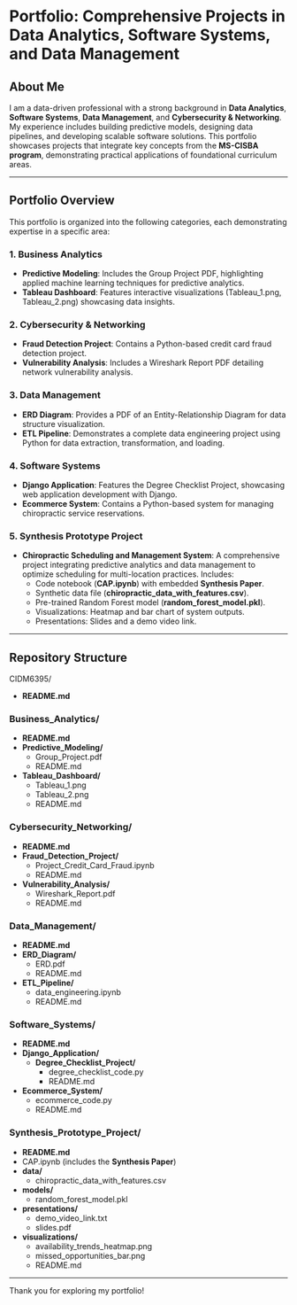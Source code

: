 # Portfolio: Comprehensive Projects in Data Analytics, Software Systems, and Data Management

## About Me
I am a data-driven professional with a strong background in **Data Analytics**, **Software Systems**, **Data Management**, and **Cybersecurity & Networking**. My experience includes building predictive models, designing data pipelines, and developing scalable software solutions. This portfolio showcases projects that integrate key concepts from the **MS-CISBA program**, demonstrating practical applications of foundational curriculum areas.

---

## Portfolio Overview
This portfolio is organized into the following categories, each demonstrating expertise in a specific area:

### 1. **Business Analytics**
- **Predictive Modeling**: Includes the Group Project PDF, highlighting applied machine learning techniques for predictive analytics.
- **Tableau Dashboard**: Features interactive visualizations (Tableau_1.png, Tableau_2.png) showcasing data insights.

### 2. **Cybersecurity & Networking**
- **Fraud Detection Project**: Contains a Python-based credit card fraud detection project.
- **Vulnerability Analysis**: Includes a Wireshark Report PDF detailing network vulnerability analysis.

### 3. **Data Management**
- **ERD Diagram**: Provides a PDF of an Entity-Relationship Diagram for data structure visualization.
- **ETL Pipeline**: Demonstrates a complete data engineering project using Python for data extraction, transformation, and loading.

### 4. **Software Systems**
- **Django Application**: Features the Degree Checklist Project, showcasing web application development with Django.
- **Ecommerce System**: Contains a Python-based system for managing chiropractic service reservations.

### 5. **Synthesis Prototype Project**
- **Chiropractic Scheduling and Management System**: A comprehensive project integrating predictive analytics and data management to optimize scheduling for multi-location practices. Includes:
  - Code notebook (**CAP.ipynb**) with embedded **Synthesis Paper**.
  - Synthetic data file (**chiropractic_data_with_features.csv**).
  - Pre-trained Random Forest model (**random_forest_model.pkl**).
  - Visualizations: Heatmap and bar chart of system outputs.
  - Presentations: Slides and a demo video link.

---

## Repository Structure

CIDM6395/
- **README.md**

### Business_Analytics/
- **README.md**
- **Predictive_Modeling/**
  - Group_Project.pdf
  - README.md
- **Tableau_Dashboard/**
  - Tableau_1.png
  - Tableau_2.png
  - README.md

### Cybersecurity_Networking/
- **README.md**
- **Fraud_Detection_Project/**
  - Project_Credit_Card_Fraud.ipynb
  - README.md
- **Vulnerability_Analysis/**
  - Wireshark_Report.pdf
  - README.md

### Data_Management/
- **README.md**
- **ERD_Diagram/**
  - ERD.pdf
  - README.md
- **ETL_Pipeline/**
  - data_engineering.ipynb
  - README.md

### Software_Systems/
- **README.md**
- **Django_Application/**
  - **Degree_Checklist_Project/**
    - degree_checklist_code.py
    - README.md
- **Ecommerce_System/**
  - ecommerce_code.py
  - README.md

### Synthesis_Prototype_Project/
- **README.md**
- CAP.ipynb (includes the **Synthesis Paper**)
- **data/**
  - chiropractic_data_with_features.csv
- **models/**
  - random_forest_model.pkl
- **presentations/**
  - demo_video_link.txt
  - slides.pdf
- **visualizations/**
  - availability_trends_heatmap.png
  - missed_opportunities_bar.png
  - README.md

---

Thank you for exploring my portfolio!
